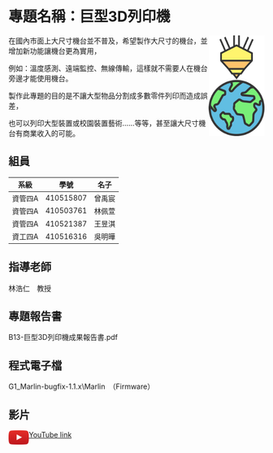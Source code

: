 # 專題名稱：巨型3D列印機

<img align="right" width=110 src="Photo/LOGO(彩色).png"/>

在國內市面上大尺寸機台並不普及，希望製作大尺寸的機台，並增加新功能讓機台更為實用，<br>

例如：溫度感測、遠端監控、無線傳輸，這樣就不需要人在機台旁邊才能使用機台。<br>

製作此專題的目的是不讓大型物品分割成多數零件列印而造成誤差，<br>

也可以列印大型裝置或校園裝置藝術……等等，甚至讓大尺寸機台有商業收入的可能。 

## 組員
系級|學號|名子
--------|---|-------
資管四A|410515807|曾禹宸
資管四A|410503761|林佩萱
資管四A|410521387|王昱淇
資工四A|410516316|吳明曄
        
## 指導老師
林浩仁　教授
        
## 專題報告書
B13-巨型3D列印機成果報告書.pdf


## 程式電子檔
G1_Marlin-bugfix-1.1.x\Marlin　（Firmware）

## 影片
<img align="left" width=40 src="Photo/800px-YouTube_icon.png"/>

[YouTube link](https://youtu.be/ePHhrAAkC1s)


